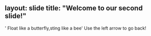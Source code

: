 layout: slide
title: "Welcome to our second slide!"
---
' Float like a butterfly,sting like a bee'
Use the left arrow to go back!
